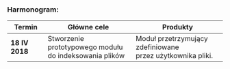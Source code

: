 ### Harmonogram:
| Termin         | Główne cele | Produkty |
| ------------- | ------------- | ------------- |
| **18 IV 2018**|Stworzenie prototypowego modułu<br> do indeksowania plików | Moduł przetrzymujący zdefiniowane<br> przez użytkownika pliki.

